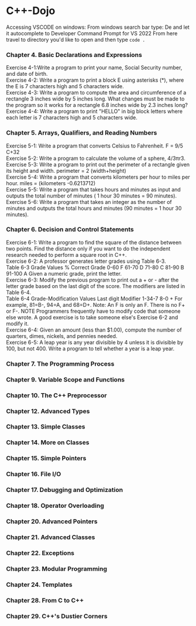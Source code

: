 # C++-Dojo


Accessing VSCODE on windows:
From windows search bar type: De and let it autocomplete to Developer Command Prompt for VS 2022
From here travel to directory you'd like to open and then type `code .`


### Chapter 4. Basic Declarations and Expressions
Exercise 4-1:Write a program  to print your name, Social Security number, and date of birth.   
Exercise 4-2: Write a program to print a block E using asterisks (*), where the E is 7 characters high and 5 characters wide.   
Exercise 4-3: Write a program to compute the area and circumference of a rectangle 3 inches wide by 5 inches long. What changes must be made to the program so it works for a rectangle 6.8 inches wide by 2.3 inches long?    
Exercise 4-4: Write a program to print "HELLO" in big block letters where each letter is 7 characters high and 5 characters wide.   
### Chapter 5. Arrays, Qualifiers, and Reading Numbers
Exercise 5-1: Write a program that converts Celsius to Fahrenheit. F = 9/5 C+32    
Exercise 5-2: Write a program to calculate the volume of a sphere, 4/3πr3.    
Exercise 5-3: Write a program to print out the perimeter of a rectangle given its height and width. perimeter = 2 (width+height)   
Exercise 5-4: Write a program that converts kilometers per hour to miles per hour. miles = (kilometers -0.6213712)   
Exercise 5-5: Write a program that takes hours and minutes as input and outputs the total number of minutes ( 1 hour 30 minutes = 90 minutes).   
Exercise 5-6: Write a program that takes an integer as the number of minutes and outputs the total hours and minutes (90 minutes = 1 hour 30 minutes).  
### Chapter 6. Decision and Control Statements
Exercise 6-1: Write a program  to find the square of the distance between two points. Find the distance only if you want to do the independent research needed to perform a square root in C++.   
Exercise 6-2: A professor generates letter grades using Table 6-3.   
	Table 6-3 Grade Values % Correct Grade 0-60 F 61-70 D 71-80 C 81-90 B 91-100 A Given a numeric grade, print the letter.   
Exercise 6-3: Modify the previous program to print out a + or - after the letter grade based on the last digit of the score. The modifiers are listed in Table 6-4.   
	Table 6-4 Grade-Modification Values Last digit Modifier 1-34-7 <blank> 8-0 + For example, 81=B-, 94=A, and 68=D+. Note: An F is only an F. There is no F+ or F-. NOTE Programmers frequently have to modify code that someone else wrote. A good exercise is to take someone else's Exercise 6-2 and modify it.   
Exercise 6-4: Given an amount (less than $1.00), compute the number of quarters, dimes, nickels, and pennies needed.   
Exercise 6-5: A leap year is any year divisible by 4 unless it is divisible by 100, but not 400. Write a program to tell whether a year is a leap year.   
### Chapter 7. The Programming Process
### Chapter 9. Variable Scope and Functions
### Chapter 10. The C++ Preprocessor
### Chapter 12. Advanced Types
### Chapter 13. Simple Classes
### Chapter 14. More on Classes
### Chapter 15. Simple Pointers
### Chapter 16. File I/O
### Chapter 17. Debugging and Optimization
### Chapter 18. Operator Overloading
### Chapter 20. Advanced Pointers
### Chapter 21. Advanced Classes
### Chapter 22. Exceptions
### Chapter 23. Modular Programming
### Chapter 24. Templates
### Chapter 28. From C to C++
### Chapter 29. C++'s Dustier Corners